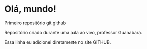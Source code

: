 # Olá, mundo!

Primeiro repositório git github

Repositório criado durante uma aula ao vivo, professor Guanabara.

Essa linha eu adicionei diretamente no site GITHUB.
